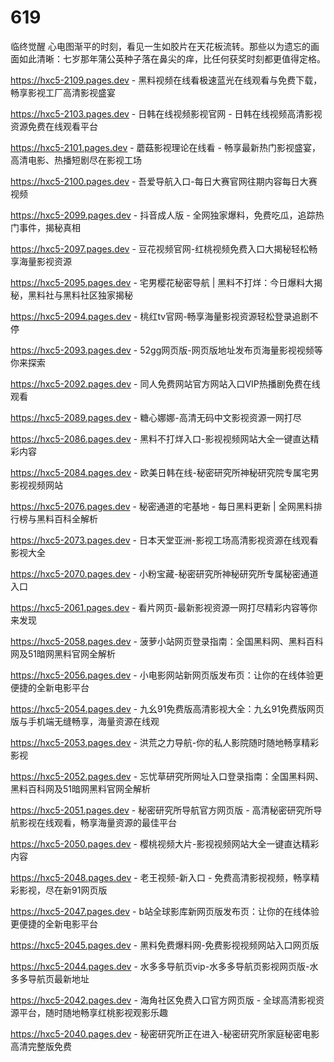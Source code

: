 # 619
临终觉醒 心电图渐平的时刻，看见一生如胶片在天花板流转。那些以为遗忘的画面如此清晰：七岁那年蒲公英种子落在鼻尖的痒，比任何获奖时刻都更值得定格。

https://hxc5-2109.pages.dev - 黑料视频在线看极速蓝光在线观看与免费下载，畅享影视工厂高清影视盛宴

https://hxc5-2103.pages.dev - 日韩在线视频影视官网 - 日韩在线视频高清影视资源免费在线观看平台

https://hxc5-2101.pages.dev - 蘑菇影视理论在线看 - 畅享最新热门影视盛宴，高清电影、热播短剧尽在影视工场

https://hxc5-2100.pages.dev - 吾爱导航入口-每日大赛官网往期内容每日大赛视频

https://hxc5-2099.pages.dev - 抖音成人版 - 全网独家爆料，免费吃瓜，追踪热门事件，揭秘真相

https://hxc5-2097.pages.dev - 豆花视频官网-红桃视频免费入口大揭秘轻松畅享海量影视资源

https://hxc5-2095.pages.dev - 宅男樱花秘密导航 | 黑料不打烊：今日爆料大揭秘，黑料社与黑料社区独家揭秘

https://hxc5-2094.pages.dev - 桃红tv官网-畅享海量影视资源轻松登录追剧不停

https://hxc5-2093.pages.dev - 52gg网页版-网页版地址发布页海量影视视频等你来探索

https://hxc5-2092.pages.dev - 同人免费网站官方网站入口VIP热播剧免费在线观看

https://hxc5-2089.pages.dev - 糖心娜娜-高清无码中文影视资源一网打尽

https://hxc5-2086.pages.dev - 黑料不打烊入口-影视视频网站大全一键直达精彩内容

https://hxc5-2084.pages.dev - 欧美日韩在线-秘密研究所神秘研究院专属宅男影视视频网站

https://hxc5-2076.pages.dev - 秘密通道的宅基地 - 每日黑料更新 | 全网黑料排行榜与黑料百科全解析

https://hxc5-2073.pages.dev - 日本天堂亚洲-影视工场高清影视资源在线观看影视大全

https://hxc5-2070.pages.dev - 小粉宝藏-秘密研究所神秘研究所专属秘密通道入口

https://hxc5-2061.pages.dev - 看片网页-最新影视资源一网打尽精彩内容等你来发现

https://hxc5-2058.pages.dev - 菠萝小站网页登录指南：全国黑料网、黑料百科网及51暗网黑料官网全解析

https://hxc5-2056.pages.dev - 小电影网站新网页版发布页：让你的在线体验更便捷的全新电影平台

https://hxc5-2054.pages.dev - 九幺91免费版高清影视大全：九幺91免费版网页版与手机端无缝畅享，海量资源在线观

https://hxc5-2053.pages.dev - 洪荒之力导航-你的私人影院随时随地畅享精彩影视

https://hxc5-2052.pages.dev - 忘忧草研究所网址入口登录指南：全国黑料网、黑料百科网及51暗网黑料官网全解析

https://hxc5-2051.pages.dev - 秘密研究所导航官方网页版 - 高清秘密研究所导航影视在线观看，畅享海量资源的最佳平台

https://hxc5-2050.pages.dev - 樱桃视频大片-影视视频网站大全一键直达精彩内容

https://hxc5-2048.pages.dev - 老王视频-新入口 - 免费高清影视视频，畅享精彩影视，尽在新91网页版

https://hxc5-2047.pages.dev - b站全球影库新网页版发布页：让你的在线体验更便捷的全新电影平台

https://hxc5-2045.pages.dev - 黑料免费爆料网-免费影视视频网站入口网页版

https://hxc5-2044.pages.dev - 水多多导航页vip-水多多导航页影视网页版-水多多导航页最新地址

https://hxc5-2042.pages.dev - 海角社区免费入口官方网页版 - 全球高清影视资源平台，随时随地畅享红桃影视观影乐趣

https://hxc5-2040.pages.dev - 秘密研究所正在进入-秘密研究所家庭秘密电影高清完整版免费
